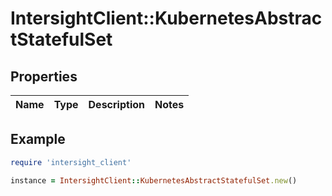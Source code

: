 # IntersightClient::KubernetesAbstractStatefulSet

## Properties

| Name | Type | Description | Notes |
| ---- | ---- | ----------- | ----- |

## Example

```ruby
require 'intersight_client'

instance = IntersightClient::KubernetesAbstractStatefulSet.new()
```

